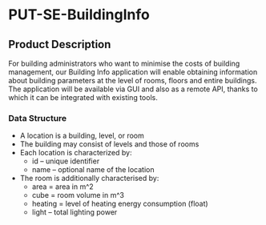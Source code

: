 # PUT-SE-BuildingInfo

## Product Description
For building administrators who want to minimise the costs of building management, our Building Info application will enable obtaining information about building parameters at the level of rooms, floors and entire buildings. The application will be available via GUI and also as a remote API, thanks to which it can be integrated with existing tools. 

### Data Structure
- A location is a building, level, or room
- The building may consist of levels and those of rooms
- Each location is characterized by:
  -  id – unique identifier
  - name – optional name of the location
- The room is additionally characterised by:
  - area = area in m^2
  - cube = room volume in m^3
  - heating = level of heating energy consumption (float)
  - light – total lighting power
